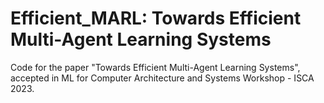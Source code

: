 # Efficient_MARL: Towards Efficient Multi-Agent Learning Systems
Code for the paper "Towards Efficient Multi-Agent Learning Systems", accepted in ML for Computer Architecture and Systems Workshop - ISCA 2023.

